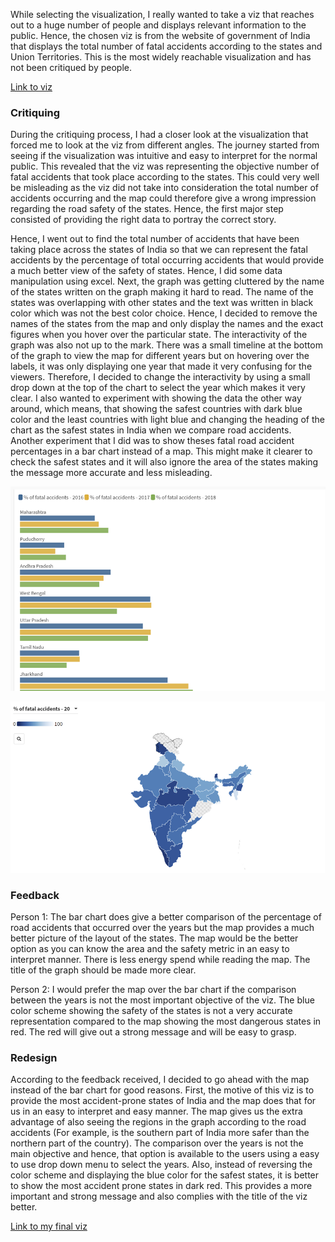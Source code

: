 

While selecting the visualization, I really wanted to take a viz that reaches out to a huge number of people and displays relevant information to the public. Hence, the chosen viz is from the website of government of India that displays the total number of fatal accidents according to the states and Union Territories. This is the most widely reachable visualization and has not been critiqued by people. 

[Link to viz](https://visualize.data.gov.in/?inst=5c768e13-f1ce-4a84-a276-a03be6b918bd&vid=100261)

### Critiquing

During the critiquing process, I had a closer look at the visualization that forced me to look at the viz from different angles. The journey started from seeing if the visualization was intuitive and easy to interpret for the normal public. This revealed that the viz was representing the objective number of fatal accidents that took place according to the states. This could very well be misleading as the viz did not take into consideration the total number of accidents occurring and the map could therefore give a wrong impression regarding the road safety of the states. Hence, the first major step consisted of providing the right data to portray the correct story. 

Hence, I went out to find the total number of accidents that have been taking place across the states of India so that we can represent the fatal accidents by the percentage of total occurring accidents that would provide a much better view of the safety of states. Hence, I did some data manipulation using excel.
Next, the graph was getting cluttered by the name of the states written on the graph making it hard to read. The name of the states was overlapping with other states and the text was written in black color which was not the best color choice. Hence, I decided to remove the names of the states from the map and only display the names and the exact figures when you hover over the particular state. 
The interactivity of the graph was also not up to the mark. There was a small timeline at the bottom of the graph to view the map for different years but on hovering over the labels, it was only displaying one year that made it very confusing for the viewers. Therefore, I decided to change the interactivity by using a small drop down at the top of the chart to select the year which makes it very clear.
I also wanted to experiment with showing the data the other way around, which means, that showing the safest countries with dark blue color and the least countries with light blue and changing the heading of the chart as the safest states in India when we compare road accidents. Another experiment that I did was to show theses fatal road accident percentages in a bar chart instead of a map. This might make it clearer to check the safest states and it will also ignore the area of the states making the message more accurate and less misleading.

![Image of experiment viz1](image1.png)

![Image of experiment viz2](image2.png)

### Feedback

Person 1:
The bar chart does give a better comparison of the percentage of road accidents that occurred over the years but the map provides a much better picture of the layout of the states. The map would be the better option as you can know the area and the safety metric in an easy to interpret manner. There is less energy spend while reading the map. The title of the graph should be made more clear.

Person 2:
I would prefer the map over the bar chart if the comparison between the years is not the most important objective of the viz.
The blue color scheme showing the safety of the states is not a very accurate representation compared to the map showing the most dangerous states in red. The red will give out a strong message and will be easy to grasp.

### Redesign

According to the feedback received, I decided to go ahead with the map instead of the bar chart for good reasons. First, the motive of this viz is to provide the most accident-prone states of India and the map does that for us in an easy to interpret and easy manner. The map gives us the extra advantage of also seeing the regions in the graph according to the road accidents (For example, is the southern part of India more safer than the northern part of the country). The comparison over the years is not the main objective and hence, that option is available to the users using a easy to use drop down menu to select the years.
Also, instead of reversing the color scheme and displaying the blue color for the safest states, it is better to show the most accident prone states in dark red. This provides a more important and strong message and also complies with the title of the viz better.

[Link to my final viz](/roadaccidentsfinal.md)
